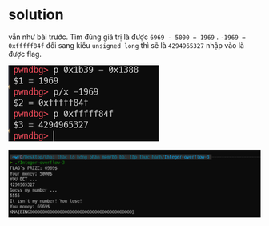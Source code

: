 # solution

vẫn như bài trước. Tìm đúng giá trị là được `6969 - 5000 = 1969` . `-1969 = 0xfffff84f` đổi sang kiểu `unsigned long` thì sẽ là `4294965327` nhập vào là được flag.

![Alt text](image.png)

![Alt text](image-1.png)